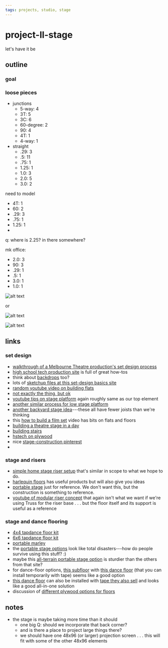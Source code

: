 ```yaml
---
tags: projects, studio, stage
---
```


# project-ll-stage

let's have it be 

## outline

### goal

### loose pieces

* junctions
    * 5-way: 4
    * 3T: 5
    * 3C: 6
    * 60-degree: 2
    * 90: 4
    * 4T: 1
    * 4-way: 1
* straight
    * .29: 3
    * .5: 11
    * .75: 1
    * 1.25: 1
    * 1.0: 3
    * 2.0: 5
    * 3.0: 2

need to model
* 4T: 1
* 60: 2
* .29: 3
* .75: 1
* 1.25: 1
* 

q: where is 2.25? in there somewhere?

mk office: 
* 2.0: 3
* 90: 3
* .29: 1
* .5: 1
* 3.0: 1
* 1.0: 1

![alt text](https://files.slack.com/files-pri/T02MA9F7340-F02RL3T4ZS6/stage-all-the-elements.jpg?pub_secret=c0332a5a98)

or

![alt text](https://files.slack.com/files-pri/T02MA9F7340-F02RDDEU762/stage-all-the-elements-duo-001.jpg?pub_secret=ccd7636409)

![alt text](https://files.slack.com/files-pri/T02MA9F7340-F02RZR69DQR/block-thing-20211221-005.jpg?pub_secret=9e12a90830)

## links

### set design
* [walkthrough of a Melbourne Theatre production's set design process](https://www.mtc.com.au/discover-more/mtc-now/the-set-design-process/)
* [high school tech production site](https://hstech.org/) is full of great how-tos
* think about [backdrops](https://www.showtex.com/en/blog/buyers-guide-fabrics/how-choose-stage-and-event-backdrop) too?
* lots of [sketchup files at this set-design basics site](https://sites.google.com/site/mvdramatech/home/set-construction/basic-constructions)
* [random youtube video on building flats](https://www.youtube.com/watch?v=HCJvHbDQV0Q)
* [not exactly the thing, but ok](https://www.youtube.com/watch?v=ELTIWzn-VAc)
* [youtube tips on stage platform](https://www.youtube.com/watch?v=uBIlgzy-7jE) again roughly same as our top element
* [another similar process for low stage platform](https://www.youtube.com/watch?v=_0legGfk_k0)
* [another backyard stage idea](https://www.youtube.com/watch?v=cGPCE-GUCcg)---these all have fewer joists than we're thinking
* this [how to build a film set](https://www.youtube.com/watch?v=ydIob5yv74U) video has bits on flats and floors
* [building a theatre stage in a day](https://www.youtube.com/watch?v=8EJxyITXNtg)
* [building stairs](https://hstech.org/how-to-tech/carpentry/stairs-2/)
* [hstech on plywood](https://hstech.org/how-to-tech/platforming-things-to-stand-on-stage-decks-etc/plywood/#)
* nice [stage-construction pinterest](https://www.pinterest.com/jejlopez/stage-construction/)
* 

### stage and risers
* [simple home stage riser setup](https://rogueengineer.com/diy-theater-riser-construction/) that's similar in scope to what we hope to do.
* [harlequin floors](https://aus.harlequinfloors.com/en/content/uploads/2018/09/Harlequin_Stage_Technology_Guide_-_Aus-May-2019.pdf) has useful products but will also give you ideas
* [portable stage](https://www.wwbw.com/Control-Acoustics-Portable-Stage-with-Rubber-Diamond-Mat-Surface-H59369-H59369000002000.wwbw?source=TWWR5J1BB&cntry=us&currency=usd&source=TWWRAH4BD&gclid=Cj0KCQiAkZKNBhDiARIsAPsk0Wh3NHhVTHvlVLnXkf4FvL7jdAOZnXWTvwQV6Z9NjVRGP69QrTSlwuwaAiGIEALw_wcB) just for reference. We don't want this, but the construction is something to reference.
* [youtube of modular riser concept](https://www.youtube.com/watch?v=ff8LiHGpFKQ) that again isn't what we want if we're using Truss for the riser base . . . but the floor itself and its support is useful as a reference

### stage and dance flooring
* [4x4 tapdance floor kit](https://www.greatmats.com/portable-dance-floor/4x4-ft-dance-floor-kit.php)
* [6x6 tapdance floor kit](https://www.greatmats.com/portable-dance-floor/6x6-ft-dance-floor-kit.php)
* [portable marley](https://www.greatmats.com/dance-flooring/rosco-dance-ballet-floors-10lf.php)
* the [portable stage options](https://www.thestagedepot.com/ProductDetails.asp?ProductCode=EZLSTAGE) look like total disasters---how do people survive using this stuff? :)
* maybe this [all-terrain portable stage option](https://www.thestagedepot.com/product_p/ATSTAGE12848.htm?gclid=Cj0KCQiAkZKNBhDiARIsAPsk0Wjk9WAU1-kbM1p8_C0vRGwUl9e4PRM5kriC8wED4aGPfmqINOduOegaAtErEALw_wcB) is sturdier than the others from that site?
* for dance-floor options, [this subfloor](https://www.stagestep.com/subfloor-systems/springstep-4/) with [this dance floor](https://www.stagestep.com/dance-floors/timestep-collection/timestep/) (that you can install temporarily with tape) seems like a good option
* [this dance floor](https://www.stagestep.com/dance-floors/foam-backed-flooring/) can also be installed with [tape they also sell](https://www.stagestep.com/installation-products/#tapesandadhesives) and looks like a good all-in-one solution
* discussion of [different plywood options for floors](https://www.actionfloors.com/blog/stage-flooring-maple-pine-masonite/)



## notes

* the stage is maybe taking more time than it should
    * one big Q: should we incorporate that back corner?
    * and is there a place to project large things there?
    * we should have one 48x96 (or larger) projection screen . . . this will fit with some of the other 48x96 elements



